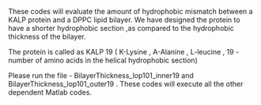 These codes will evaluate the amount of hydrophobic mismatch between a KALP protein and a DPPC lipid bilayer.
We have designed the protein to have a shorter hydrophobic section ,as compared to the hydrophobic thickness of the bilayer.


The protein is called as KALP 19 ( K-Lysine , A-Alanine , L-leucine , 19 - number of amino acids in the helical hydrophobic section)

Please run the file - BilayerThickness_lop101_inner19 and BilayerThickness_lop101_outer19 . These codes will execute all the other dependent Matlab codes.
